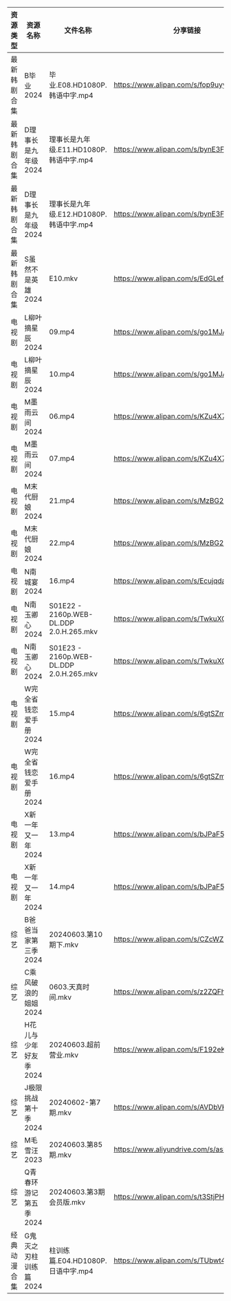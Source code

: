 | 资源类型   | 资源名称          | 文件名称                                    | 分享链接                                      | 更新时间                |
| ------ | ------------- | --------------------------------------- | ----------------------------------------- | ------------------- |
| 最新韩剧合集 | B毕业2024       | 毕业.E08.HD1080P.韩语中字.mp4                 | https://www.alipan.com/s/fop9uyywL8B      | 2024-06-03 08:05:06 |
| 最新韩剧合集 | D理事长是九年级2024  | 理事长是九年级.E11.HD1080P.韩语中字.mp4            | https://www.alipan.com/s/bynE3FP7dyz      | 2024-06-03 14:05:11 |
| 最新韩剧合集 | D理事长是九年级2024  | 理事长是九年级.E12.HD1080P.韩语中字.mp4            | https://www.alipan.com/s/bynE3FP7dyz      | 2024-06-03 14:05:11 |
| 最新韩剧合集 | S虽然不是英雄2024   | E10.mkv                                 | https://www.alipan.com/s/EdGLefHeWvz      | 2024-06-03 00:06:10 |
| 电视剧    | L柳叶摘星辰2024    | 09.mp4                                  | https://www.alipan.com/s/go1MJAnGPw1      | 2024-06-03 20:05:36 |
| 电视剧    | L柳叶摘星辰2024    | 10.mp4                                  | https://www.alipan.com/s/go1MJAnGPw1      | 2024-06-03 20:05:36 |
| 电视剧    | M墨雨云间2024     | 06.mp4                                  | https://www.alipan.com/s/KZu4X7vNdhK      | 2024-06-03 14:05:37 |
| 电视剧    | M墨雨云间2024     | 07.mp4                                  | https://www.alipan.com/s/KZu4X7vNdhK      | 2024-06-03 14:05:37 |
| 电视剧    | M末代厨娘2024     | 21.mp4                                  | https://www.alipan.com/s/MzBG2dCbCix      | 2024-06-03 14:05:41 |
| 电视剧    | M末代厨娘2024     | 22.mp4                                  | https://www.alipan.com/s/MzBG2dCbCix      | 2024-06-03 14:05:40 |
| 电视剧    | N南城宴2024      | 16.mp4                                  | https://www.alipan.com/s/EcujqdaQJ8C      | 2024-06-03 14:05:52 |
| 电视剧    | N南玉卿心2024     | S01E22 - 2160p.WEB-DL.DDP 2.0.H.265.mkv | https://www.alipan.com/s/TwkuXQKfGqm      | 2024-06-03 16:05:55 |
| 电视剧    | N南玉卿心2024     | S01E23 - 2160p.WEB-DL.DDP 2.0.H.265.mkv | https://www.alipan.com/s/TwkuXQKfGqm      | 2024-06-03 16:05:55 |
| 电视剧    | W完全省钱恋爱手册2024 | 15.mp4                                  | https://www.alipan.com/s/6gtSZmCtHmc      | 2024-06-03 00:06:15 |
| 电视剧    | W完全省钱恋爱手册2024 | 16.mp4                                  | https://www.alipan.com/s/6gtSZmCtHmc      | 2024-06-03 00:06:15 |
| 电视剧    | X新一年又一年2024   | 13.mp4                                  | https://www.alipan.com/s/bJPaF5dmdbu      | 2024-06-03 20:06:41 |
| 电视剧    | X新一年又一年2024   | 14.mp4                                  | https://www.alipan.com/s/bJPaF5dmdbu      | 2024-06-03 20:06:40 |
| 综艺     | B爸爸当家第三季2024  | 20240603.第10期下.mkv                      | https://www.alipan.com/s/CZcWZGAe35k      | 2024-06-03 14:06:43 |
| 综艺     | C乘风破浪的姐姐2024  | 0603.天真时间.mkv                           | https://www.alipan.com/s/z2ZQFhKX5nR      | 2024-06-03 14:06:52 |
| 综艺     | H花儿与少年好友季2024 | 20240603.超前营业.mkv                       | https://www.alipan.com/s/F192eKH9dMy      | 2024-06-03 14:07:13 |
| 综艺     | J极限挑战第十季2024  | 20240602-第7期.mkv                        | https://www.alipan.com/s/AVDbVKDwyT9      | 2024-06-03 00:06:56 |
| 综艺     | M毛雪汪2023      | 20240603.第85期.mkv                       | https://www.aliyundrive.com/s/asPqfgPRqAg | 2024-06-03 14:07:21 |
| 综艺     | Q青春环游记第五季2024 | 20240603.第3期 会员版.mkv                    | https://www.alipan.com/s/t3StjPH9G3k      | 2024-06-03 14:07:40 |
| 经典动漫合集 | G鬼灭之刃柱训练篇2024 | 柱训练篇.E04.HD1080P.日语中字.mp4               | https://www.alipan.com/s/TUbwt4s24F2      | 2024-06-03 08:08:25 |
